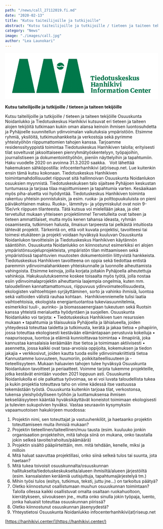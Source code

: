 ```yaml
---
path: "/news/call_27112019.fi.md"
date: "2020-02-13"
title: "Kutsu taiteilijoille ja tutkijoille"
abstract: "Kutsu taiteilijoille ja tutkijoille / tieteen ja taiteen tekijöille"
category: "News"
image: "./images/call.jpg"
author: "Lea Launokari"
---
```


![](./images/call.jpg)

**Kutsu taiteilijoille ja tutkijoille / tieteen ja taiteen tekijöille**

Kutsu taiteilijoille ja tutkijoille / tieteen ja taiteen tekijöille
Osuuskunta Noidanlukko ja Tiedotuskeskus Hanhikivi kutsuvat eri tieteen ja taiteen alojen
tekijöitä tutkimaan kukin oman alansa keinoin ihmisen luontosuhdetta ja Pyhäjoelle
suunnitellun ydinvoimalan vaikutuksia ympäristöön. Etsimme ryhmiä, yksilöitä,
tutkimushankkeita ja verkostoja sekä pyrimme yhteistyöhön riippumattomien tahojen kanssa.
Tarjoamme residenssityyppistä toimintaa Tiedotuskeskus Hanhikiven talolla;
erityisesti tilat soveltuvat jaksoittaiseen pienryhmätyöskentelyyn, työpajoihin,
journalistiseen ja dokumentointityöhön, pieniin näyttelyihin ja tapahtumiin.
Haku vuodelle 2020 on avoinna 31.3.2020 saakka. ​ ​ Voit lähettää hakemuksen
sähköpostilla: infocenterhanhikivi (at)riseup.net. Lue kuitenkin ensin tämä kutsu kokonaan.
Tiedotuskeskus Hanhikiven toimintamahdollisuudet riippuvat sitä hallinnoivan Osuuskunta
Noidanlukon osuuksien myynnistä. Tiedotuskeskuksen talo sijaitsee Pyhäjoen keskustan
tuntumassa ja tarjoaa tilaa majoittumiseen ja tapahtumia varten. Kesäaikaan myös
piha-aluetta voi hyödyntää. Tiedotuskeskus Hanhikiven toiminta rakentuu yhteisin
ponnistuksin, ja esim. ruoka- ja polttopuukuluista on pieni päiväkohtainen maksu. Ruoka-,
lämmitys- ja yöpymiskulut ovat noin 9- 15e/vrk riippuen tilanteesta.
Tätä kutsua voi mielellään jakaa, ja olet tervetullut mukaan yhteiseen projektiimme!
Tervetulleita ovat taiteen ja tieteen ammattilaiset, mutta myös kenen tahansa ideasta,
ryhmän osaamisesta, tutkimisen halusta, ilmaisun tarpeesta tai pelkästä intuitiosta lähtevät
projektit. Tärkeintä on, että voit kuvata projektisi, tavoitteesi tai toimesi etukäteen ja projekti
voidaan hyväksyä kuuluvan Osuuskunta Noidanlukon tavoitteisiin ja Tiedotuskeskus
Hanhikiven käytännön sääntöihin. Osuuskunta Noidanlukko on kiinnostunut esimerkiksi eri
alojen ympäristönsuojeluprojekteista, ympäristön tilan mittaamiseen sekä ympäristössä
tapahtuvien muutosten dokumentointiin liittyvistä hankkeista.
Tiedotuskeskus Hanhikiven tavoitteena on oppia sekä tiedottaa entistä paremmin
ydinvoimalahankkeen yhteiskunnalle ja luonnolle aiheuttamista vahingoista. Etsimme keinoja,
joilla korjata joitakin Pyhäjoella aiheutettuja vahinkoja. Hakukuulutuksemme koskee toisaalta
myös työtä, jolla nostaa esiin ydinvoimalaprojektin aiheuttamia laajempia ongelmia, kuten
mm. taloudellinen kannattamattomuus, riippuvuus ydinvoimateollisuudesta, ekologisten
vaihtoehtojen syrjäyttäminen, sorto ja vahinko ihmisiä, luontoa sekä valtioiden välistä rauhaa
kohtaan. ​ Hanhikivenniemelle tulisi laatia vaihtoehtoisia, ekologista energiantuotantoa tukeviasuunnitelmia, esimerkiksi tuuli-, aurinko- ja biomassaenergiaan tukeutuen sekä Ruotsin
kanssa yhteistä merialuetta hyödyntäen ja suojellen.
Osuuskunta Noidanlukko voi tarjota:
• Tiedotuskeskus Hanhikiven tuen resurssien mukaan
• tapahtumia ja tilaisuuksia Pyhäjoella ja lähialueella, joiden yhteydessä toteuttaa
taidetta ja tutkimusta, kerätä ja jakaa tietoa
• pihapiirin, jossa toteuttaa ekologisesti kestävään elämäntapaan perustuvia kokeiluja
• naapurisopua, luontoa ja eläimiä kunnioittavaa toimintaa
• ilmapiiriä, joka kannustaa kansalaisia keräämään itse tietoa ja toimimaan aktiivisesti
• asennetta, jossa kaikki ovat tasa-arvoisia oppijoita, kokemuksen ja tiedon jakajia
• verkkosivut, joiden kautta tuoda esille ydinvoimakriittistä tietoa
Kannustamme luovuuteen, huumoriin, poikkitaiteellisuuteen ja -tieteellisyyteen. Mukaan
haluavien tahojen tulee hyväksyä Osuuskunta Noidanlukon tavoitteet ja periaatteet.
Voimme tarjota tukemme projekteille, jotka kestävät enintään vuoden 2021 loppuun asti.
Osuuskunta Noidanlukolla ei ole palkattua työvoimaa, se ei voi luvata taloudellista tukea
ja kukin projektia toteuttava taho on viime kädessä itse vastuussa tekemästään työstä.
Osuuskunta kuitenkin tarjoaa tilat, verkostonsa, tukensa yleishyödylliseen työhön ja
luottamuksensa ihmisen kekseliäisyyteen kääntää hyväksikäyttävät koneistot
toimimaan ekologisesti ja tulevien sukupolvien hyväksi.
Vastaa seuraaviin kysymyksiin vapaamuotoisen hakukirjeen muodossa:
1. Projektin nimi, sen toteuttajat ja vastuuhenkilöt, ja haetaanko projektin toteuttamiseen
muita ihmisiä mukaan?
2. Projektin tieteellinen/taiteellinen/muu tausta (esim. kuuluuko jonkin organisaation
projekteihin, mitä tahoja siinä on mukana, onko taustalla jokin selkeä
tavoite/rahoitus/päämäärä)
3. Projektin sisältö pääpiirteittäin, mm. mitä tehdään, kenelle, miksi ja milloin
4. Mitä haluat saavuttaa projektillasi, onko siinä selkeä tulos tai suunta, jota haetaan?
5. Mitä tukea toivoisit osuuskunnalta/osuuskunnan hallitukselta/tiedotuskeskukselta/alueen
ihmisiltä/alueen järjestöiltä (esim. kansalaisten keräämiä uutisjuttuja, tapahtumajärjestelyä tm.)
6. Mihin työsi tulos (esitys, tutkimus, teksti, juttu jne...) on tarkoitus päätyä?
7. Oletko kiinnostunut osallistumaan muuhun osuuskunnan toimintaan? Talolla ollessa kaikki
osallistuvat omalta osaltaan ruokahuoltoon, kierrätykseen, siivoukseen jne., mutta onko
sinulla jokin työpaja, luento, jonka haluaisit toteuttaa osuuskunnan piirissä?
8. Oletko kiinnostunut osuuskunnan jäsenyydestä?
9. Yhteystietosi
Osuuskunta Noidanlukko
infocenterhanhikivi(at)riseup.net

[https://hanhikivi.center/](https://hanhikivi.center/)
